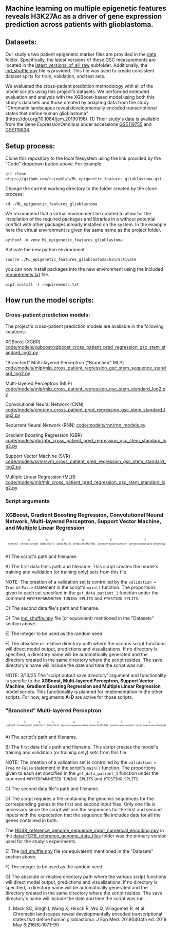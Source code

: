 ## Machine learning on multiple epigenetic features reveals H3K27Ac as a driver of gene expression prediction across patients with glioblastoma.

## Datasets:
Our study's two patient epigenetic marker files are provided in the [data](data) folder. Specifically, the latest versions of these GSC measurements are located in the [latest_versions_of_all_raw](data/latest_versions_of_all_raw) subfolder. Additionally, the [ind_shuffle.npy](data/ind_shuffle.npy) file is provided. This file was used to create consistent dataset splits for train, validation, and test sets.

We evaluated the cross-patient prediction methodology with all of the model scripts using this project's datasets. We performed extended evaluation and analysis with the XGBoost-based model using both this study's datasets and those created by adapting data from the study "Chromatin landscapes reveal developmentally encoded transcriptional states that define human glioblastoma" (https://doi.org/10.1084/jem.20190196). (1) Their study's data is avaliable from the Gene ExpressionOmnibus under accessions [GSE119755](https://www.ncbi.nlm.nih.gov/geo/query/acc.cgi?acc=GSE119755) and [GSE119834](https://www.ncbi.nlm.nih.gov/geo/query/acc.cgi?acc=GSE119834).  

## Setup process:

Clone this repository to the local filesystem using the link provided by the "Code" dropdown button above. For example:

```
git clone https://github.com/rsinghlab/ML_epigenetic_features_glioblastoma.git
```

Change the current working directory to the folder created by the clone process:

```
cd ./ML_epigenetic_features_glioblastoma
```

We recommend that a virtual environment be created to allow for the installation of the required packages and libraries in a without potential conflict with other packages already installed on the system. In the example here the virtual environment is given the same name as the project folder.

```
python3 -m venv ML_epigenetic_features_glioblastoma
```

Activate the new python environment.

```
source ./ML_epigenetic_features_glioblastoma/bin/activate
```

you can now install packages into the new environment using the included [requirements.txt](requirements.txt) file.

```
pip3 install -r requirements.txt
```

## How run the model scripts:

### Cross-patient prediction models:

The project's cross-patient prediction models are avaliable in the following locations:

XGBoost (XGBR) [code/models/xgboost/xgboost_cross_patient_pred_regression_gsc_stem_standard_log2.py](code/models/xgboost/xgboost_cross_patient_pred_regression_gsc_stem_standard_log2.py)

"Branched" Multi-layered Perceptron ("Branched" MLP)
[code/models/mlp/mlp_cross_patient_regression_gsc_stem_sequence_standard_log2.py](code/models/mlp/mlp_cross_patient_regression_gsc_stem_sequence_standard_log2.py)

Multi-layered Perceptron (MLP)
[code/models/mlp/mlp_cross_patient_regression_gsc_stem_standard_log2.py](code/models/mlp/mlp_cross_patient_regression_gsc_stem_standard_log2.py)

Convolutional Neural Network (CNN) 
[code/models/cnn/cnn_cross_patient_pred_regression_gsc_stem_standard_log2.py](code/models/cnn/cnn_cross_patient_pred_regression_gsc_stem_standard_log2.py)

Recurrent Neural Network (RNN)
[code/models/rnn/rnn_models.py](code/models/rnn/rnn_models.py)

Gradient Boosting Regression (GBR)
[code/models/gbr/gbr_cross_patient_pred_regression_gsc_stem_standard_log2.py](code/models/gbr/gbr_cross_patient_pred_regression_gsc_stem_standard_log2.py)

Support Vector Machine (SVR)
[code/models/svm/svm_cross_patient_pred_regression_gsc_stem_standard_log2.py](code/models/svm/svm_cross_patient_pred_regression_gsc_stem_standard_log2.py)

Multiple Linear Regression (MLR)
[code/models/mlr/mlr_cross_patient_pred_regression_gsc_stem_standard_log2.py](code/models/mlr/mlr_cross_patient_pred_regression_gsc_stem_standard_log2.py)

### Script arguments
### XGBoost, Gradient Boosting Regression, Convolutional Neural Network, Multi-layered Perceptron, Support Vector Machine, and Multiple Linear Regression
![script argument arrangement](assets/script_usage_image_1.jpeg)

A) The script's path and filename.

B) The first data file's path and filename. This script creates the model's training and validation (or training only) sets from this file. 



NOTE: The creation of a validation set is controlled by the ```validation = True``` or ```False``` statement in the script's ```main()``` function. The proportions given to each set specified in the ```get_data_patient_1``` function under the comment ```#HYPERPARAMETER TUNING SPLITS``` and ```#TESTING SPLITS```.

C) The second data file's path and filename.

D) The [ind_shuffle.npy](data/ind_shuffle.npy) file (or equivalent) mentioned in the "Datasets" section above.

E) The integer to be used as the random seed.

F) The absolute or relative directory path where the various script functions will direct model output, predictions and visualizations. If no directory is specified, a directory name will be automatically generated and the directory created in the same directory where the script resides. The save directory's name will include the date and time the script was run.

NOTE: 3/13/25 The 'script output save directory' argument and functionality is specific to the **XGBoost, Multi-layered Perceptron, Support Vector Machine, Gradient Boosting Regression and Multiple Linear Regression** model scripts. This functionality is planned for implementation in the other scripts. For now, arguments **A-D** are active for those scripts.

### "Branched" Multi-layered Perceptron
![script argument arrangement 2](assets/script_usage_image_2.jpeg)

A) The script's path and filename.

B) The first data file's path and filename. This script creates the model's training and validation (or training only) sets from this file. 



NOTE: The creation of a validation set is controlled by the ```validation = True``` or ```False``` statement in the script's ```main()``` function. The proportions given to each set specified in the ```get_data_patient_1``` function under the comment ```#HYPERPARAMETER TUNING SPLITS``` and ```#TESTING SPLITS```.

C) The second data file's path and filename.

D) The script requires a file containing the genomic sequences for the corresponding genes in the first and second input files. Only one file is necessary since the script will use the sequences for the first and second inputs with the expectation that the sequence file includes data for all the genes contained in both. 

The [HG38_reference_genome_sequence_input_numerical_encoding.npy](data/HG38_reference_genome_data_files/HG38_reference_genome_sequence_input_numerical_encoding.npy) in the [data/HG38_reference_genome_data_files](data/HG38_reference_genome_data_files) folder was the primary version used for the study's experiments. 

E) The [ind_shuffle.npy](data/ind_shuffle.npy) file (or equivalent) mentioned in the "Datasets" section above.

F) The integer to be used as the random seed.

G) The absolute or relative directory path where the various script functions will direct model output, predictions and visualizations. If no directory is specified, a directory name will be automatically generated and the directory created in the same directory where the script resides. The save directory's name will include the date and time the script was run.

1. Mack SC, Singh I, Wang X, Hirsch R, Wu Q, Villagomez R, et al. Chromatin landscapes reveal developmentally encoded transcriptional states that define human glioblastoma. J Exp Med. 20190404th ed. 2019 May 6;216(5):1071–90

